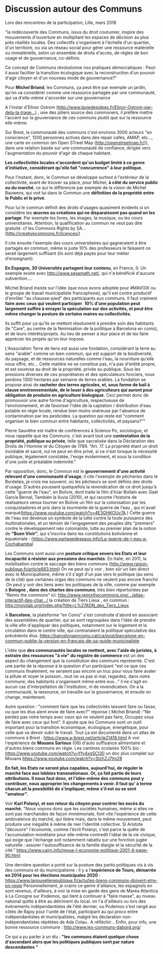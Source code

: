 # Discussion autour des Communs

Lors des rencontres de la participation, Lille, mars 2018

"la redécouverte des Communs, issus du droit coutumier, inspire des mouvements d'ouverture en multipliant les espaces de décision au plus près réalités locales. Des collectifs s'organisent à l'échelle d'un quartier, d'un territoire, ou via un réseau social pour gérer une ressource matérielle ou immatérielle, selon un ensemble de droits d'accès, de règles de bon usage et de gouvernance, co-définis.

Ce concept de Communs révolutionne nos pratiques démocratiques :
Peut-il aussi faciliter la transition écologique avec la reconstruction d'un pouvoir d'agir citoyen et d'un nouveau mode de gouvernance?"

Pour **Michel Briand**, les Communs, ça peut être par exemple un jardin, qu'on va considérer comme une ressource partagée par une communauté, qui va d'elle-même s'accorder sur une gouvernance

A l'instar d'Elinor Ostrom (http://www.laviedesidees.fr/Elinor-Ostrom-par-dela-la-trage…)
, une des piliers source des commoners, il préfère mettre l'accent sur la gouvernance de ces communs plutôt que sur la ressource elle-même.

Sur Brest, la communauté des communs c'est environs 3000 acteurs "en conscience", 1200 personnes actives dans des repair cafés, AMAP, etc..., une carte en commun (en Open STreet Map (http://openstreetmap.fr/)), dans une relation basée sur une communauté de confiance, dirigée vers l'augmentation du pouvoir d'agir de chaque habitant.

**Les collectivités locales n'accordent qu'un budget limité à ce genre d'initiative, considérant qu'elle fait "concurrence" à leur politique.**

Pour l'instant, donc, le Commun se développe surtout à l'extérieur de la collectivité, avant de trouver sa place, pour Michel, **à côté du service public ou du marché**, ce qui le différencie par exemple de la vision de Michel Bauwens, qui voit lui dans le Commun une **définition de la propriété entre le Public et le privé**.

Pour lui le commun définit des droits d'usages quasiment évidents si on considère les **œuvres ou créations qui ne disparaissent pas quand on les partage**. Par exemple les livres, les images, la musique, ou les cours universitaires. Attention, la qualification au commun ne veut pas dire gratuité. cf les Commons Rights by SA...(http://creativecommons.fr/licences/)

Il cite ensuite l'exemple des cours universitaires qui gagneraient à être partagés en commun, même si juste 10% des professeurs le faisaient ce serait largement suffisant (ils sont déjà payés pour leur métier d'enseignant).

**En Espagne, 30 Universités partagent leur contenu**, en France, 0.
Un exemple existe avec http://www.sesamath.net/, qui n'a bénéficié d'aucune subvention....


Michel Briand insiste sur l'idée (que nous avons adoptée pour #MAVOIX ou le groupe de travail municipaliste francophone), qu'il est contre productif d'enrôler "au chausse-pied" des participants aux communs. Il faut vraiment **faire avec ceux qui veulent participer**.
**10% d'une population peut largement suffire à enrayer la spéculation sur des activités, et peut être même changer la posture de certains maires ou collectivités.**

Ils suffit pour ça qu'ils se mettent résolument à prendre soin des habitants (le "Care", au centre de la féminisation de la politique à Barcelona en comù), et de leurs intérêts/projets.
Au lieu de penser à leur place et de les faire apprécier les projets qu'on leur impose.

L'Association Terre de liens est aussi une fondation, considérant la terre au sens "arable" comme un bien commun, qui est support de la biodiversité, du paysage, et de ressources naturelles comme l'eau, la nourriture qu'elle nous offre, etc...
Cette matière ne se constitue pas, n'a pas d'entité propre, et est soumise au droit de la propriété, privée ou publique.
Sous les pressions diverses de ces propriétaires et des spéculateurs fonciers, nous perdons 1300 hectares par semaine de terres arables.
La fondation se propose ainsi de **racheter des terres agricoles, et, sous forme de bail à clause environnementale, de le louer à des agriculteurs qui auront pour obligation de produire en agriculture biologique.**
Ceci permet donc de promouvoir une autre forme d'agriculture, respectueuse de l'environnement, et de favoriser l'idée de la captation / distribution d'eau potable en régie locale, rendue bien moins onéreuse par l'absence de contamination par les pesticides.
La question qui reste est "comment organiser le bien commun entre habitants, collectivités, et paysans?""

Pierre Sauvêtre est maître de conférences à Science Po, sociologue, et nous rappelle que les Communs, c'est avant tout une **contestation de la propriété, publique ou privée**, telle que sacralisée dans la Déclaration des Droits de l'Homme et du Citoyen de 1789.
"Art. 17. La propriété étant un droit inviolable et sacré, nul ne peut en être privé, si ce n'est lorsque la nécessité publique, légalement constatée, l'exige évidemment, et sous la condition d'une juste et préalable indemnité."

Par opposition, donc, le Commun est le **gouvernement d'une activité relevant d'une communauté d'usage**, il cite l'exemple de pêcheries dans le Bordelais, je crois me souvenir, où les pêcheurs se sont définis des droits d'usage.
D'autres poussent quelquefois la revendication de ce droit jusqu'à cette "guerre de l'eau", en Bolivie, dont traite le film d'Icíar Bollaín avec Gael García Bernal, También la lluvia (2010), et qui raconte l'histoire de réalisateurs venus tourner en Bolivie un film sur la colonisation par les conquistadores et pris dans la tourmente de la guerre de l'eau , qui m'avait marqué(https://www.youtube.com/watch?v=4E3GHKOUv7A.)
Cette guerre de l'eau est devenue un symbole de la lutte contre la toute puissance des multinationales, et un témoin de l'engagement des peuples dits "premiers" contre le développement néo colonialiste, lutte au premier plan de la notion de **"Buen Vivir"**, qui s'inscrira dans les constitutions bolivienne et équatoriale : (https://www.partagedeseaux.info/La-guerre-de-l-eau-a-Cochabamba)

Les Communs sont aussi une **posture critique envers les Etats et leur incapacité à résister aux pressions des marchés**.
En Italie, en 2011, la mobilisation contre le saccage des biens communs (http://www.raison-publique.fr/article683.html)
On ne peut qu'y voir , bien sûr un lien direct avec le Municipalisme, même s'il s'agit d'un pas vers le politique (au sens de la cité) que certaines orgas des communs ne veulent pas encore franchir
.On peut y voir des liens avec les politiques de la ville, comme par exemple à **Bologne , dans des chartes des communs**, très bien répertoriées par "Remix the commons" ici:
http://www.remixthecommons.org/…/atlas-interactif-des-char…/
la création de Tiers Lieux , en commun :
http://movilab.org/index.php?title=L%27ADN_des_Tiers_Lieux

A **Barcelone**, la plateforme "en Comù" s'est construite d'abord en associant des assemblées de quartier, qui se sont regroupées dans l'idée de prendre la ville afin d'appliquer des politiques, notamment sur le logement et la circulation dans le centre ville, qui contrariaient la politique spéculative des précédents élus.
https://barcelonaencomu.cat/ca/post/barcelone-en-commun-publie-la-version-en-francais-de-sa-guide-municipaliste


L'idée que **des communautés locales se mettent, avec l'aide de juristes, à extraire des ressources "à vie" du registre de commerce** est un des aspect du changement que la constitution des communs représente.
C'est une partie de la réponse à la question d'un participant "est ce que ces communs finalement, ne seraient pas encore un truc pour nous faire avaler la pillule et noyer le poisson...tout ne va pas si mal, regardez, dans notre commune, des habitants s'organisent même entre eux..."
il ne s'agit en aucun cas d'interpellation de l'institution, ni de revendication. On a la communauté, la ressource, on travaille sur la gouvernance, et ensuite on change, maintenant.

Autre question : "comment faire que les collectivités laissent faire ou fasse, ou que les élus aient envie de faire avec?"
réponse ( Michel Briand) :"Ne perdez pas votre temps avec ceux qui ne veulent pas faire, Occupez vous de faire avec ceux qui font".
Il ajoute que les Communs sont un outil important pour la transition économique, écologique, énergétique, pour celle que va devoir subir le travail.
Tout ça est documenté dans un atlas de communs à Brest :
https://www.a-brest.net/article21418.html
A voir l'expérience de **Mouans Sartoux** (06) d'auto suffisance alimentaire et d'autres biens communs en régie.
Les cantines scolaires 100% bio : https://www.youtube.com/watch?v=Yfy4xgSCI30
un doc plus complet sur Mouans
https://www.youtube.com/watch?v=StzhZJ7Im28

**En fait, les Etats ne seront plus capables, aujourd'hui, de réguler le marché face aux lobbies transnationaux. Or, ça fait partie de leurs attributions. Il nous faut donc, et l'idée-même des communs peut y contribuer, nous approprier les changements à venir.
Il faut qu' à terme chacun ait la possibilité de s'impliquer, même s'il est ou se sent "amateur".**

Voir **Karl Polanyi, et son retour du citoyen pour contrer les excès du marché.**
"Nous voyons donc que les sociétés humaines, même si elles ne sont pas marchandes de façon immémoriale, font vite l'expérience de cette ambivalence du marché, qui libère mais, dans le même mouvement, peut produire une inégalité à même de nier l'identité collective. Si Aristote "découvre" l'économie, comme l'écrit Polanyi, c'est parce la quête de l'accumulation monétaire pour elle-même contredit l'idéal de la vie civique, qui exige que l'échange soit notamment rabattu sur une fonction jugée naturelle : assurer l'autosuffisance de la famille élargie et la sécurité de la cité."
https://www.cairn.info/revue-l-economie-politique-2001-4-page-90.html

Une dernière question a porté sur la posture des partis politiques vis à vis des communs et du municipalisme :
Il y a l'**expérience de Tours, démarrée en 2014 pour les élections municipales 2020** :
https://www.lanouvellerepublique.fr/actu/les-biens-communs-doivent-etre-en-regie
Personnellement, je crains ce genre d'alliance, les espagnols en sont revenus, d'ailleurs, à voir la mise en garde des gens de Marea Atlantica à La Corogne sur Podemos, qui tient à continuer à "faire masse", au niveau national quitte à être au détriment du local. on l'a d'ailleurs vu lors des évènements indépendantistes de l'été dernier, ou Podemos s'est rangé aux côtés de Rajoy pour l'unité de l'état, participant au qui proco entre indépendantistes et municipalistes, malgré les déclaration non-indépendantistes répétées de Ada Colau..
A réfléchir...
Enfin, pour info, une bonne ressource commune :
http://www.les-communs-dabord.org/

Ce qui a pu parler à un élu : **"les communs étaient quelque chose d'ascendant alors que les politiques publiques sont par nature descendantes "**
